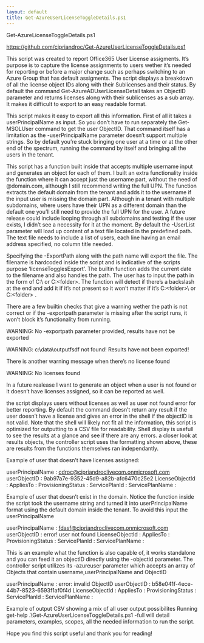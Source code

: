 ```yaml
---
layout: default
title: Get-AzureUserLicenseToggleDetails.ps1
---
```

Get-AzureLicenseToggleDetails.ps1

https://github.com/cipriandroc/Get-AzureUserLicenseToggleDetails.ps1


This script was created to report Office365 User License assigments. It’s purpose is to capture the license assignments to users wether it’s needed for reporting or before a major change such as perhaps switching to an Azure Group that has default assigments.
The script displays a breakdown of all the license object IDs along with their Sublicenses and their status.
By default the command Get-AzureADUserLicenseDetail takes an ObjectID parameter and returns licenses along with their sublicenses as a sub array. It makes it difficult to export to an easy readable format.

This script makes it easy to export all this information. First of all it takes a userPrincipalName as input. So you don’t have to run separately the Get-MSOLUser command to get the user ObjectID. That command itself has a limitation as the -userPrincipalName parameter doesn’t support multiple strings. So by default you’re stuck bringing one user at a time or at the other end of the spectrum, running the command by itself and bringing all the users in the tenant.

This script has a function built inside that accepts multiple username input and generates an object for each of them. I built an extra functionality inside the function where it can accept just the username part, without the need of @domain.com, although I still recommend writing the full UPN. The function extracts the default domain from the tenant and adds it to the username if the input user is missing the domain part. Although in a tenant with multiple subdomains, where users have their UPN as a different domain than the default one you’ll still need to provide the full UPN for the user. A future release could include looping through all subdomains and testing if the user exists, I didn’t see a necessity for it at the moment.
By default the -UserList parameter will load up content of a text file located in the predefined path. The text file needs to include a list of users, each line having an email address specified, no column title needed.

Specifying the -ExportPath along with the path name will export the file. The filename is hardcoded inside the script and is indicative of the scripts purpose ‘licenseTogglesExport’.
The builtin function adds the current date to the filename and also handles the path. The user has to input the path in the form of C:\ or C:\<folder>. The function will detect if there’s a backslash at the end and add it if it’s not present so it won’t matter if it’s C:\<folder>\ or C:\<folder> .

There are a few builtin checks that give a warning wether the path is not correct or if the -exportpath parameter is missing after the script runs, it won’t block it’s functionality from running.

WARNING: No -exportpath parameter provided, results have not be exported

WARNING: c:\data\outputfsdf not found! Results have not been exported!

There is another warning message when there’s no license found

WARNING: No licenses found

In a future realease I want to generate an object when a user is not found or it doesn’t have licenses assigned, so it can be reported as well.


the script displays users without licenses as well as user not found error for better reporting. By default the command doesn’t return any result if the user doesn’t have a license and gives an error in the shell if the objectID is not valid.
Note that the shell will likely not fit all the information, this script is optimized for outputting to a CSV file for readability. Shell display is usefull to see the results at a glance and see if there are any errors.
a closer look at results objects, the controller script uses the formatting shown above, these are results from the functions themselves ran independantly.

Example of user that doesn’t have licenses assigned:

userPrincipalName : cdroc@cipriandroclivecom.onmicrosoft.com
userObjectID : 9ab97a7e-9352-45d9-a82b-afc6470c25e2
LicenseObjectId :
AppliesTo :
ProvisioningStatus :
ServicePlanId :
ServicePlanName :

Example of user that doesn’t exist in the domain. Notice the function inside the script took the username string and turned it into userPrincipalName format using the default domain inside the tenant. To avoid this input the userPrincipalName

userPrincipalName : fdasf@cipriandroclivecom.onmicrosoft.com
userObjectID : error! user not found
LicenseObjectId :
AppliesTo :
ProvisioningStatus :
ServicePlanId :
ServicePlanName :

This is an example what the function is also capable of, it works standalone and you can feed it an objectID directly using the -objectid parameter. The controller script utilizes its -azureuser parameter which accepts an array of Objects that contain username,userPrincipalName and ObjectID

userPrincipalName : error: invalid ObjectID
userObjectID : b58e041f-4ece-44b7-8523-6593f1af0f4d
LicenseObjectId :
AppliesTo :
ProvisioningStatus :
ServicePlanId :
ServicePlanName :


Example of output CSV showing a mix of all user output possibilites
Running get-help .\Get-AzureUserLicenseToggleDetails.ps1 -full will detail parameters, examples, scopes, all the needed information to run the script.

Hope you find this script useful and thank you for reading!

